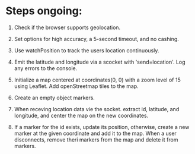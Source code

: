 # Steps ongoing:

1. Check if the browser supports geolocation.

2. Set options for high accuracy, a 5-second timeout, and no cashing.

3. Use watchPosition to track the users location continuously.

4. Emit the latitude and longitude via a scocket with 'send=location'. Log any errors to the console.

5. Initialize a map centered at coordinates(0, 0) with a zoom level of 15 using Leaflet. Add openStreetmap tiles to the map.

6. Create an empty object markers.

7. When receving location data vie the socket. extract id, latitude, and longitude, and center the map on the new coordinates.

8. If a marker for the id exists, update its position, otherwise, create a new marker at the given coordinate and add it to the map. When a user disconnects, remove theri markers from the map and delete it from markers.